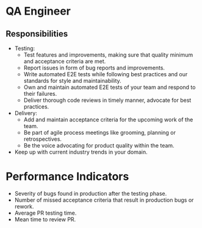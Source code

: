 # QA Engineer

## Responsibilities

- Testing:
  - Test features and improvements, making sure that quality minimum and acceptance criteria are met.
  - Report issues in form of bug reports and improvements.
  - Write automated E2E tests while following best practices and our standards for style and maintainability.
  - Own and maintain automated E2E tests of your team and respond to their failures.
  - Deliver thorough code reviews in timely manner, advocate for best practices.
- Delivery:
  - Add and maintain acceptance criteria for the upcoming work of the team.
  - Be part of agile process meetings like grooming, planning or retrospectives.
  - Be the voice advocating for product quality within the team.
- Keep up with current industry trends in your domain.

# Performance Indicators

- Severity of bugs found in production after the testing phase.
- Number of missed acceptance criteria that result in production bugs or rework.
- Average PR testing time.
- Mean time to review PR.
